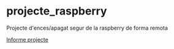 # projecte_raspberry
Projecte d'ences/apagat segur de la raspberry de forma remota

[Informe projecte](https://docs.google.com/document/d/1K_rLe7rWVFCp9g-r1eO7eJw49kSKnpHWyqjMRCrqg6U/edit?usp=sharing)
